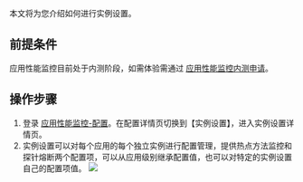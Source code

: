 本文将为您介绍如何进行实例设置。

## 前提条件


应用性能监控目前处于内测阶段，如需体验需通过 [应用性能监控内测申请](https://cloud.tencent.com/apply/p/f5yvbf09mka)。  

## 操作步骤

1. 登录 [应用性能监控-配置](https://console.cloud.tencent.com/tapm/configuration)。在配置详情页切换到【实例设置】，进入实例设置详情页。
2. 实例设置可以对每个应用的每个独立实例进行配置管理，提供热点方法监控和探针熔断两个配置项，可以从应用级别继承配置值，也可以对特定的实例设置自己的配置项值。
![](https://main.qcloudimg.com/raw/981c85e18f1834127c2cf74fb2b824c6.jpg)
